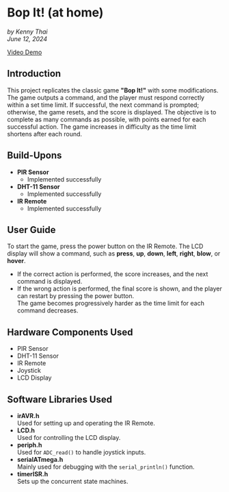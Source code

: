 # Bop It! (at home)  
*by Kenny Thai*  
*June 12, 2024*

[Video Demo](https://www.youtube.com/watch?v=Cod0daSMnFg&ab_channel=KennyThai)

## Introduction  
This project replicates the classic game **"Bop It!"** with some modifications. The game outputs a command, and the player must respond correctly within a set time limit. If successful, the next command is prompted; otherwise, the game resets, and the score is displayed. The objective is to complete as many commands as possible, with points earned for each successful action. The game increases in difficulty as the time limit shortens after each round.

## Build-Upons  
- **PIR Sensor**  
  - Implemented successfully
- **DHT-11 Sensor**  
  - Implemented successfully
- **IR Remote**  
  - Implemented successfully

## User Guide  
To start the game, press the power button on the IR Remote. The LCD display will show a command, such as **press**, **up**, **down**, **left**, **right**, **blow**, or **hover**.  
- If the correct action is performed, the score increases, and the next command is displayed.
- If the wrong action is performed, the final score is shown, and the player can restart by pressing the power button.  
The game becomes progressively harder as the time limit for each command decreases.

## Hardware Components Used  
- PIR Sensor
- DHT-11 Sensor
- IR Remote
- Joystick
- LCD Display

## Software Libraries Used  
- **irAVR.h**  
  Used for setting up and operating the IR Remote.
- **LCD.h**  
  Used for controlling the LCD display.
- **periph.h**  
  Used for `ADC_read()` to handle joystick inputs.
- **serialATmega.h**  
  Mainly used for debugging with the `serial_println()` function.
- **timerISR.h**  
  Sets up the concurrent state machines.


